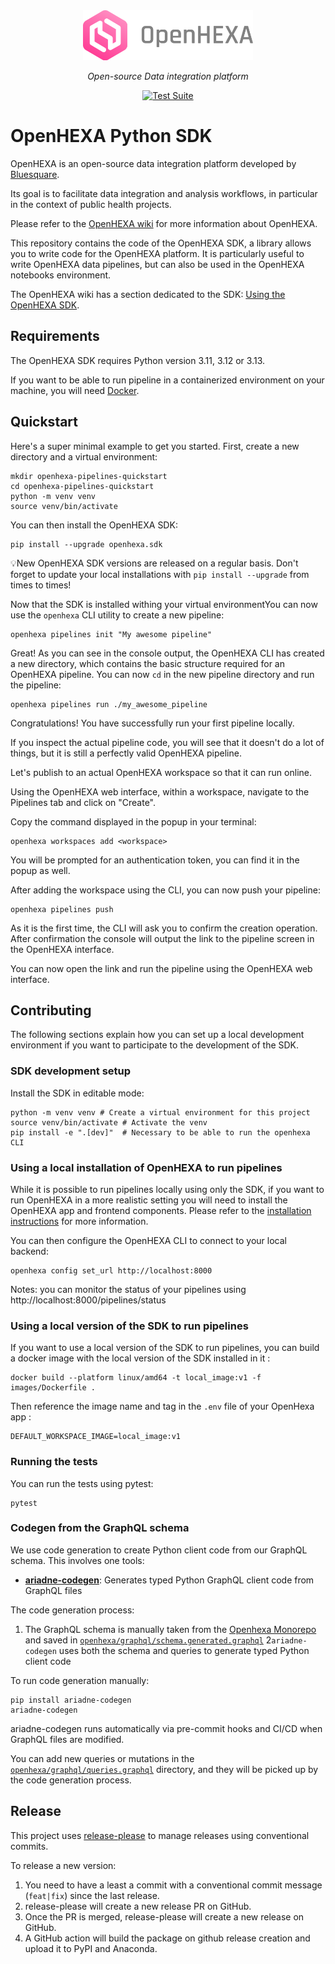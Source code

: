 <div align="center">
   <img alt="OpenHEXA Logo" src="https://raw.githubusercontent.com/BLSQ/openhexa-app/main/hexa/static/img/logo/logo_with_text_grey.svg" height="80">
</div>
<p align="center">
    <em>Open-source Data integration platform</em>
</p>
<p align="center">
   <a href="https://github.com/BLSQ/openhexa-app/actions/workflows/test.yml">
      <img alt="Test Suite" src="https://github.com/BLSQ/openhexa-sdk-python/actions/workflows/ci.yml/badge.svg">
   </a>
</p>

OpenHEXA Python SDK
===================

OpenHEXA is an open-source data integration platform developed by [Bluesquare](https://bluesquarehub.com).

Its goal is to facilitate data integration and analysis workflows, in particular in the context of public health 
projects.

Please refer to the [OpenHEXA wiki](https://github.com/BLSQ/openhexa/wiki/Home) for more information about OpenHEXA.

This repository contains the code of the OpenHEXA SDK, a library allows you to write code for the OpenHEXA platform. 
It is particularly useful to write OpenHEXA data pipelines, but can also be used in the OpenHEXA notebooks environment.

The OpenHEXA wiki has a section dedicated to the SDK: 
[Using the OpenHEXA SDK](https://github.com/BLSQ/openhexa/wiki/Using-the-OpenHEXA-SDK).

Requirements
------------

The OpenHEXA SDK requires Python version 3.11, 3.12 or 3.13.

If you want to be able to run pipeline in a containerized environment on your machine, you will need 
[Docker](https://www.docker.com/).

Quickstart
----------

Here's a super minimal example to get you started. First, create a new directory and a virtual environment:

```shell
mkdir openhexa-pipelines-quickstart
cd openhexa-pipelines-quickstart
python -m venv venv
source venv/bin/activate
```

You can then install the OpenHEXA SDK:

```shell
pip install --upgrade openhexa.sdk
```

💡New OpenHEXA SDK versions are released on a regular basis. Don't forget to update your local installations with 
`pip install --upgrade` from times to times!

Now that the SDK is installed withing your virtual environmentYou can now use the `openhexa` CLI utility to create 
a new pipeline:

```shell
openhexa pipelines init "My awesome pipeline"
```

Great! As you can see in the console output, the OpenHEXA CLI has created a new directory, which contains the basic 
structure required for an OpenHEXA pipeline. You can now `cd` in the new pipeline directory and run the pipeline:

```shell
openhexa pipelines run ./my_awesome_pipeline
```

Congratulations! You have successfully run your first pipeline locally.

If you inspect the actual pipeline code, you will see that it doesn't do a lot of things, but it is still a perfectly 
valid OpenHEXA pipeline.

Let's publish to an actual OpenHEXA workspace so that it can run online.

Using the OpenHEXA web interface, within a workspace, navigate to the Pipelines tab and click on "Create".

Copy the command displayed in the popup in your terminal:

```shell
openhexa workspaces add <workspace>
```

You will be prompted for an authentication token, you can find it in the popup as well.

After adding the workspace using the CLI, you can now push your pipeline:

```shell
openhexa pipelines push 
```

As it is the first time, the CLI will ask you to confirm the creation operation. After confirmation the console will 
output the link to the pipeline screen in the OpenHEXA interface.

You can now open the link and run the pipeline using the OpenHEXA web interface.

Contributing
------------

The following sections explain how you can set up a local development environment if you want to participate to the 
development of the SDK.

### SDK development setup

Install the SDK in editable mode:

```shell
python -m venv venv # Create a virtual environment for this project
source venv/bin/activate # Activate the venv
pip install -e ".[dev]"  # Necessary to be able to run the openhexa CLI
```
### Using a local installation of OpenHEXA to run pipelines

While it is possible to run pipelines locally using only the SDK, if you want to run OpenHEXA in a more realistic 
setting you will need to install the OpenHEXA app and frontend components. Please refer to the 
[installation instructions](https://github.com/BLSQ/openhexa/wiki/Installation-instructions) for more information.

You can then configure the OpenHEXA CLI to connect to your local backend:

```shell
openhexa config set_url http://localhost:8000
```

Notes: you can monitor the status of your pipelines using http://localhost:8000/pipelines/status

### Using a local version of the SDK to run pipelines

If you want to use a local version of the SDK to run pipelines, you can build a docker image with the local version of the SDK installed in it :

```shell    
docker build --platform linux/amd64 -t local_image:v1 -f images/Dockerfile .
```

Then reference the image name and tag in the `.env` file of your OpenHexa app :

```
DEFAULT_WORKSPACE_IMAGE=local_image:v1
```

### Running the tests

You can run the tests using pytest:

```shell
pytest
```

### Codegen from the GraphQL schema

We use code generation to create Python client code from our GraphQL schema. This involves one tools:

- [**ariadne-codegen**](https://github.com/mirumee/ariadne-codegen): Generates typed Python GraphQL client code from GraphQL files

The code generation process:

1. The GraphQL schema is manually taken from the [Openhexa Monorepo](https://github.com/BLSQ/openhexa-app/blob/main/frontend/schema.generated.graphql) and saved in [`openhexa/graphql/schema.generated.graphql`](https://github.com/BLSQ/openhexa-sdk-python/blob/main/openhexa/graphql/schema.generated.graphql)
2`ariadne-codegen` uses both the schema and queries to generate typed Python client code

To run code generation manually:

```shell
pip install ariadne-codegen
ariadne-codegen
```

ariadne-codegen runs automatically via pre-commit hooks and CI/CD when GraphQL files are modified.

You can add new queries or mutations in the [`openhexa/graphql/queries.graphql`](https://github.com/BLSQ/openhexa-sdk-python/blob/main/openhexa/graphql/queries.graphql) directory, and they will be picked up by the code generation process.

## Release
 
This project uses [release-please](https://github.com/googleapis/release-please) to manage releases using conventional commits.

To release a new version:

1. You need to have a least a commit with a conventional commit message (`feat|fix`) since the last release.
2. release-please will create a new release PR on GitHub.
3. Once the PR is merged, release-please will create a new release on GitHub.
4. A GitHub action will build the package on github release creation and upload it to PyPI and Anaconda.

